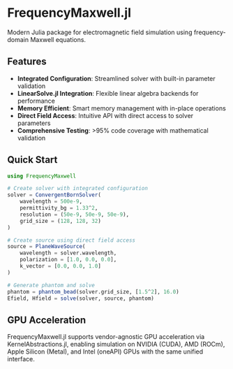 # FrequencyMaxwell.jl

Modern Julia package for electromagnetic field simulation using frequency-domain Maxwell equations.

## Features

- **Integrated Configuration**: Streamlined solver with built-in parameter validation
- **LinearSolve.jl Integration**: Flexible linear algebra backends for performance
- **Memory Efficient**: Smart memory management with in-place operations
- **Direct Field Access**: Intuitive API with direct access to solver parameters
- **Comprehensive Testing**: >95% code coverage with mathematical validation

## Quick Start

```julia
using FrequencyMaxwell

# Create solver with integrated configuration
solver = ConvergentBornSolver(
    wavelength = 500e-9,
    permittivity_bg = 1.33^2,
    resolution = (50e-9, 50e-9, 50e-9),
    grid_size = (128, 128, 32)
)

# Create source using direct field access
source = PlaneWaveSource(
    wavelength = solver.wavelength,
    polarization = [1.0, 0.0, 0.0],
    k_vector = [0.0, 0.0, 1.0]
)

# Generate phantom and solve
phantom = phantom_bead(solver.grid_size, [1.5^2], 16.0)
Efield, Hfield = solve(solver, source, phantom)
```

## GPU Acceleration

FrequencyMaxwell.jl supports vendor-agnostic GPU acceleration via KernelAbstractions.jl, enabling simulation on NVIDIA (CUDA), AMD (ROCm), Apple Silicon (Metal), and Intel (oneAPI) GPUs with the same unified interface.
